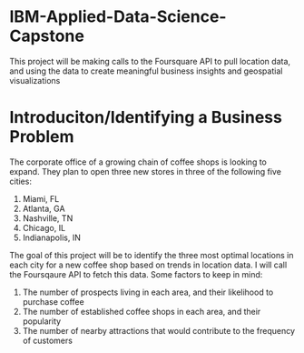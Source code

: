 # IBM-Applied-Data-Science-Capstone
This project will be making calls to the Foursquare API to pull location data, and using the data to create meaningful business insights and geospatial visualizations

# Introduciton/Identifying a Business Problem
The corporate office of a growing chain of coffee shops is looking to expand. They plan to open three new stores in three of the following five cities:

1. Miami, FL
2. Atlanta, GA
3. Nashville, TN
4. Chicago, IL
5. Indianapolis, IN

The goal of this project will be to identify the three most optimal locations in each city for a new coffee shop based on trends in location data. I will call the Foursqaure API to fetch this data. Some factors to keep in mind:

1. The number of prospects living in each area, and their likelihood to purchase coffee
2. The number of established coffee shops in each area, and their popularity
3. The number of nearby attractions that would contribute to the frequency of customers
